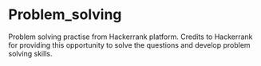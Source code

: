 # Problem_solving
Problem solving practise from Hackerrank platform. 
Credits to Hackerrank for providing this opportunity to solve the questions and develop problem solving skills.
